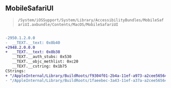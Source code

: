 ## MobileSafariUI

> `/System/iOSSupport/System/Library/AccessibilityBundles/MobileSafariUI.axbundle/Contents/MacOS/MobileSafariUI`

```diff

-2950.1.2.0.0
-  __TEXT.__text: 0x8b40
+2948.2.0.0.0
+  __TEXT.__text: 0x8b38
   __TEXT.__auth_stubs: 0x530
   __TEXT.__objc_methlist: 0xc20
   __TEXT.__cstring: 0x1b75
CStrings:
+ "/AppleInternal/Library/BuildRoots/f9304f01-2b4a-11ef-a973-a2cee5656455/Library/Caches/com.apple.xbs/Sources/AccessibilityBundles_Alias5/MobileSafariAccessibility/MobileSafariUI/CapsuleNavigationBarRegistrationAccessibility.m"
- "/AppleInternal/Library/BuildRoots/1faeebec-3a43-11ef-a37a-a2cee5656455/Library/Caches/com.apple.xbs/Sources/AccessibilityBundles_Alias5/MobileSafariAccessibility/MobileSafariUI/CapsuleNavigationBarRegistrationAccessibility.m"

```
